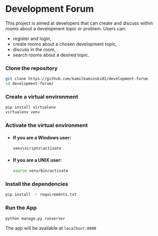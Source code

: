 # Development Forum

This project is aimed at developers that can create and discuss
within rooms about a development topic or problem.
Users can:
- register and login,
- create rooms about a chosen development topic,
- discuss in the room,
- search rooms about a desired topic.

### Clone the repository

```bash
git clone https://github.com/kamilkaminski01/development-forum
cd development-forum/
```

### Create a virtual environment
```bash
pip install virtualenv
virtualenv venv
```

### Activate the virtual environment
- #### If you are a Windows user:
    ```bash
    venv\scripts\activate
    ```
- #### If you are a UNIX user:
    ```bash
    source venv/bin/activate
    ```

### Install the dependencies
```bash
pip install -r requirements.txt
```

### Run the App
```bash
python manage.py runserver
```

The app will be available at `localhost:8000`
